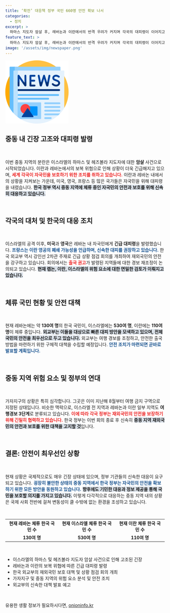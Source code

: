 ```yaml
---
title: ‘확전’ 대응책 정부 국민 660명 안전 확보 나서
categories:
  - 정치
excerpt: >
  하마스 지도자 암살 후, 레바논과 이란에서의 반격 우려가 커지며 각국의 대피령이 이어지고 있습니다. 한국 정부도 강력한 재외국민 보호 대책을 마련 중입니다. 상황의 심각성을 놓치지 마세요!
feature_text: >
  하마스 지도자 암살 후, 레바논과 이란에서의 반격 우려가 커지며 각국의 대피령이 이어지고 있습니다. 한국 정부도 강력한 재외국민 보호 대책을 마련 중입니다. 상황의 심각성을 놓치지 마세요!
image: '/assets/img/newspaper.png'
---
```


<p><img src="/assets/img/newspaper.png" alt="kimp 속보" /></p>

<h2 data-ke-size="size26">중동 내 긴장 고조와 대피령 발령</h2>

<p data-ke-size="size16">&nbsp;</p> 

<p>이번 중동 지역의 분란은 이스라엘의 하마스 및 헤즈볼라 지도자에 대한 <b>암살</b> 사건으로 시작되었습니다. 이란과 레바논에서의 보복 위협으로 인해 상황이 더욱 긴급해지고 있으며, <b><span style="color: #ee2323;">세계 각국이 자국민을 보호하기 위한 조치를 취하고 있습니다.</span></b> 이란과 레바논 내에서의 상황을 지켜보는 가운데, 미국, 영국, 프랑스 등 많은 국가들은 자국민을 위해 대피령을 내렸습니다. <b><span style="background-color: #21538527;">한국 정부 역시 중동 지역에 체류 중인 자국민의 안전과 보호를 위해 신속히 대응하고 있습니다.</span></b> </p>

<p data-ke-size="size16">&nbsp;</p> 

<h2 data-ke-size="size26">각국의 대처 및 한국의 대응 조치</h2>

<p data-ke-size="size16">&nbsp;</p> 

<p>이스라엘의 공격 이후, <b>미국</b>과 <b>영국</b>은 레바논 내 자국민에게 <b>긴급 대피령</b>을 발령했습니다. <b><span style="color: #1a5490;">프랑스는 이란 영공의 폐쇄 가능성을 언급하며, 신속한 대피를 권장하고 있습니다.</span></b> 한국 외교부 역시 강인선 2차관 주재로 긴급 상황 점검 회의를 개최하여 재외국민의 안전을 강구하고 있습니다. 회의에서는 <b><span style="color: #ee2323;">출국 권고</span></b>가 발령된 지역들에 대한 경보 재조정이 논의되고 있습니다. <b><span style="background-color: #21538527;">현재 렙논, 이란, 이스라엘의 위험 요소에 대한 면밀한 검토가 이뤄지고 있습니다.</span></b> </p>

<p data-ke-size="size16">&nbsp;</p> 

<h2 data-ke-size="size26">체류 국민 현황 및 안전 대책</h2>

<p data-ke-size="size16">&nbsp;</p> 

<p>현재 레바논에는 약 <b>130여 명</b>의 한국 국민이, 이스라엘에는 <b>530여 명</b>, 이란에는 <b>110여 명</b>이 체류 중입니다. <b><span style="background-color: #21538527;">외교부는 이들을 대상으로 빠른 대피 방안을 모색하고 있으며, 전체 국민의 안전을 최우선으로 두고 있습니다.</span></b> 외교부는 여행 경보를 조정하고, 안전한 출국 방법을 마련하기 위한 구체적 대책을 수립할 예정입니다. <b><span style="color: #1a5490;">안전 조치가 마련되면 곧바로 발표할 계획입니다.</span></b> </p>

<p data-ke-size="size16">&nbsp;</p> 

<h2 data-ke-size="size26">중동 지역 위험 요소 및 정부의 연대</h2>

<p data-ke-size="size16">&nbsp;</p> 

<p>가자지구의 상황은 특히 심각합니다. 그곳은 이미 지난해 8월부터 여행 금지 구역으로 지정된 상태입니다. 비슷한 맥락으로, 이스라엘 전 지역과 레바논과 이란 일부 지역도 <b>여행경보 3단계</b>로 분류되고 있습니다. <b><span style="color: #ee2323;">이에 따라 각국 정부는 재외국민의 안전을 보장하기 위해 긴밀히 협력하고 있습니다.</span></b> 한국 정부는 이번 회의 종료 후 신속히 <b><span style="background-color: #21538527;">중동 지역 재외국민의 안전과 보호를 위한 대책을 고지할 것</span></b>입니다. </p>

<p data-ke-size="size16">&nbsp;</p> 

<h2 data-ke-size="size26">결론: 안전이 최우선인 상황</h2>

<p data-ke-size="size16">&nbsp;</p> 

<p>현재 상황은 국제적으로도 매우 긴장 상태에 있으며, 정부 기관들의 신속한 대응이 요구되고 있습니다. <b><span style="color: #1a5490;">굉장히 불안한 상태의 중동 지역에서 한국 정부는 자국민의 안전을 확보하기 위한 모든 방안을 동원하고 있습니다.</span></b> <b><span style="background-color: #21538527;">향후에도 기민한 대응과 정보 제공을 통해 국민을 보호할 의지를 가지고 있습니다.</span></b> 이렇게 다각적으로 대응하는 중동 지역 내의 상황은 국제 사회 전반에 걸쳐 변동성이 클 수밖에 없는 환경을 조성하고 있습니다. </p>

<p data-ke-size="size16">&nbsp;</p> 

<table>
    <tr>
        <td style="text-align: center; height: 17px;"><b>현재 레바논 체류 한국 국민 수</b></td>
        <td style="text-align: center; height: 17px;"><b>현재 이스라엘 체류 한국 국민 수</b></td>
        <td style="text-align: center; height: 17px;"><b>현재 이란 체류 한국 국민 수</b></td>
    </tr>
    <tr>
        <td style="text-align: center; height: 17px;"><b>130여 명</b></td>
        <td style="text-align: center; height: 17px;"><b>530여 명</b></td>
        <td style="text-align: center; height: 17px;"><b>110여 명</b></td>
    </tr>
</table>

<p data-ke-size="size16">&nbsp;</p> 

<ul>
    <li>이스라엘의 하마스 및 헤즈볼라 지도자 암살 사건으로 인해 고조된 긴장</li>
    <li>레바논과 이란의 보복 위협에 따른 긴급 대피령 발령</li>
    <li>한국 외교부의 재외국민 보호 대책 및 상황 점검 회의 개최</li>
    <li>가자지구 및 중동 지역의 위험 요소 분석 및 안전 조치</li>
    <li>외교부의 신속한 대책 발표 예고</li>
</ul>

<p data-ke-size="size16">&nbsp;</p> 
유용한 생활 정보가 필요하시다면, <a href="https://onioninfo.kr" rel="dofollow">onioninfo.kr</a>


